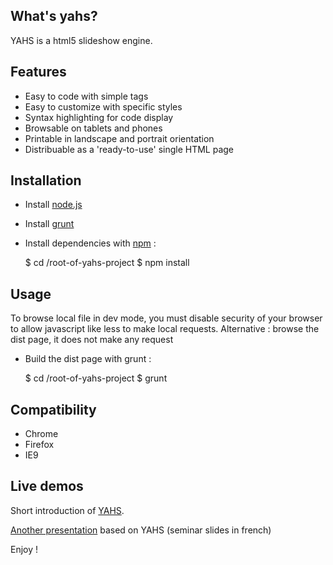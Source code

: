 ## What's yahs?

  YAHS is a html5 slideshow engine.

## Features

- Easy to code with simple tags
- Easy to customize with specific styles
- Syntax highlighting for code display
- Browsable on tablets and phones
- Printable in landscape and portrait orientation
- Distribuable as a 'ready-to-use' single HTML page

## Installation

- Install [node.js](http://nodejs.org/)
- Install [grunt](http://gruntjs.com/)
- Install dependencies with [npm](https://npmjs.org/) :


    $ cd /root-of-yahs-project
    $ npm install


## Usage

To browse local file in dev mode, you must disable security of your browser to allow javascript like less to make local requests.
Alternative : browse the dist page, it does not make any request

- Build the dist page with grunt :


    $ cd /root-of-yahs-project
    $ grunt

## Compatibility

- Chrome
- Firefox
- IE9

## Live demos

  Short introduction of [YAHS](http://openhoat.github.com/yahs/presentation/index.html).

  [Another presentation](http://openhoat.github.com/yahs/nodejs-presentation/index.html) based on YAHS (seminar slides in french)

Enjoy !

